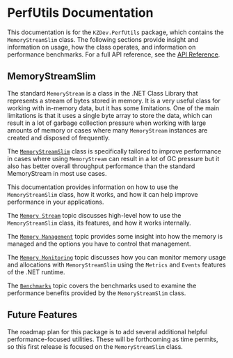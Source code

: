# PerfUtils Documentation

This documentation is for the `KZDev.PerfUtils` package, which contains the `MemoryStreamSlim` class. The following sections provide insight and information on usage, how the class operates, and information on performance benchmarks. For a full API reference, see the [API Reference](xref:KZDev.PerfUtils).

## MemoryStreamSlim

The standard `MemoryStream` is a class in the .NET Class Library that represents a stream of bytes stored in memory. It is a very useful class for working with in-memory data, but it has some limitations. One of the main limitations is that it uses a single byte array to store the data, which can result in a lot of garbage collection pressure when working with large amounts of memory or cases where many `MemoryStream` instances are created and disposed of frequently.

The [`MemoryStreamSlim`](xref:KZDev.PerfUtils.MemoryStreamSlim) class is specifically tailored to improve performance in cases where using `MemoryStream` can result in a lot of GC pressure but it also has better overall throughput performance than the standard MemoryStream in most use cases.

This documentation provides information on how to use the `MemoryStreamSlim` class, how it works, and how it can help improve performance in your applications.

The [`Memory Stream`](./memorystreamslim.md) topic discusses high-level how to use the `MemoryStreamSlim` class, its features, and how it works internally.

The [`Memory Management`](./memory-management.md) topic provides some insight into how the memory is managed and the options you have to control that management.

The [`Memory Monitoring`](./memory-monitoring.md) topic discusses how you can monitor memory usage and allocations with `MemoryStreamSlim` using the `Metrics` and `Events` features of the .NET runtime.

The [`Benchmarks`](./benchmarks.md) topic covers the benchmarks used to examine the performance benefits provided by the `MemoryStreamSlim` class.

## Future Features

The roadmap plan for this package is to add several additional helpful performance-focused utilities. These will be forthcoming as time permits, so this first release is focused on the `MemoryStreamSlim` class.
